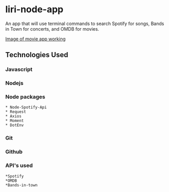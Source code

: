 # liri-node-app
An app that will use terminal commands to search Spotify for songs, Bands in Town for concerts, and OMDB for movies.

[Image of movie app working](assets/img/movie-this.png)




## Technologies Used

### Javascript
### Nodejs
### Node packages
    * Node-Spotify-Api
    * Request
    * Axios
    * Moment
    * DotEnv
### Git
### Github
### API's used
    *Spotify
    *OMDB
    *Bands-in-town

